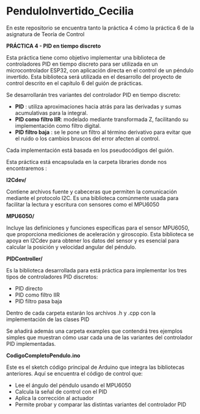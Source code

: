 # PenduloInvertido_Cecilia
En este repositorio se encuentra tanto la práctica 4 cómo la práctica 6 de la asignatura de Teoría de Control 

**PRÁCTICA 4 - PID en tiempo discreto** 

Esta práctica tiene como objetivo implementar una biblioteca de controladores PID en tiempo discreto para ser utilizada en un microcontrolador ESP32, con aplicación directa en el control de un péndulo invertido. Esta biblioteca será utilizada en el desarrollo del proyecto de control descrito en el capítulo 6 del guión de prácticas. 

Se desarrollarán tres variantes del controlador PID en tiempo discreto: 

- **PID** : utiliza aproximaciones hacia atrás para las derivadas y sumas acumulativas para la integral. 
- **PID como filtro IIR**: modelado mediante transformada Z, facilitando su implementación como filtro digital. 
- **PID filtro baja** : se le pone un filtro al término derivativo para evitar que el ruido o los cambios bruscos del error afecten al control. 

Cada implementación está basada en los pseudocódigos del guión.  

Esta práctica está encapsulada en la carpeta libraries donde nos encontraremos :  

**I2Cdev/** 

Contiene archivos fuente y cabeceras que permiten la comunicación mediante el protocolo I2C. Es una biblioteca comúnmente usada para facilitar la lectura y escritura con sensores como el MPU6050 

**MPU6050/** 

Incluye las definiciones y funciones específicas para el sensor MPU6050, que proporciona mediciones de aceleración y giroscopio. Esta biblioteca se apoya en I2Cdev para obtener los datos del sensor y es esencial para calcular la posición y velocidad angular del péndulo. 

**PIDController/** 

Es la biblioteca desarrollada para está práctica para implementar los tres tipos de controladores PID discretos: 

- PID directo 
- PID como filtro IIR 
- PID filtro pasa baja

Dentro de cada carpeta estarán los archivos .h y .cpp con la implementación de las clases PID 

Se añadirá además una carpeta examples que contendrá tres ejemplos simples que muestran cómo usar cada una de las variantes del controlador PID implementadas. 

**CodigoCompletoPendulo.ino** 

Este es el sketch código principal de Arduino que integra las bibliotecas anteriores. Aquí se encuentra el código de control que: 

- Lee el ángulo del péndulo usando el MPU6050 
- Calcula la señal de control con el PID 
- Aplica la corrección al actuador 
- Permite probar y comparar las distintas variantes del controlador PID 
